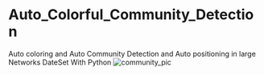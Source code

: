 # Auto_Colorful_Community_Detection
Auto coloring and Auto Community Detection and Auto positioning in large Networks DateSet With Python
![community_pic](https://i.redd.it/cncm2s4itxv11.png)
